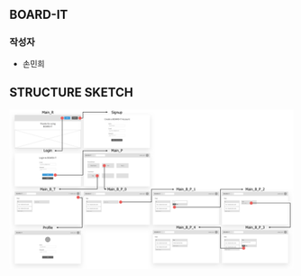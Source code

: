 ## BOARD-IT

### 작성자

- 손민희



## STRUCTURE SKETCH

<img src="https://github.com/minheeson/Board-It/blob/master/screenshots/StructureSketch.png" width=650/>